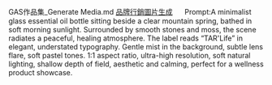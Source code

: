 GAS作品集_Generate Media.md
[品牌行銷圖片生成](https://reurl.cc/xNzYYN)     
Prompt:A minimalist glass essential oil bottle sitting beside a clear mountain spring, bathed in soft morning sunlight. Surrounded by smooth stones and moss, the scene radiates a peaceful, healing atmosphere. The label reads “TAR'Life” in elegant, understated typography. Gentle mist in the background, subtle lens flare, soft pastel tones. 1:1 aspect ratio, ultra-high resolution, soft natural lighting, shallow depth of field, aesthetic and calming, perfect for a wellness product showcase.

